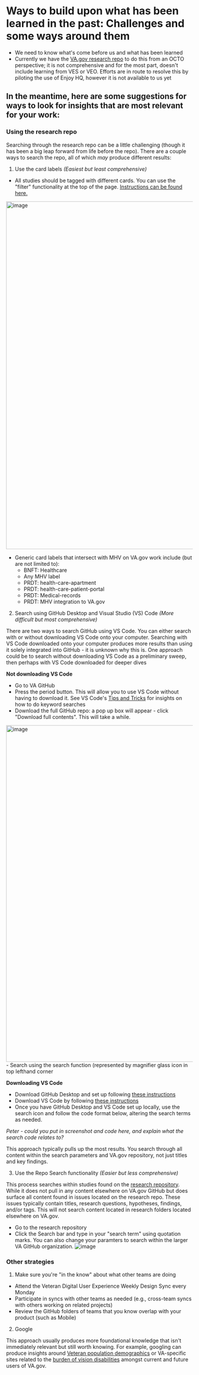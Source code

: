 # Ways to build upon what has been learned in the past: Challenges and some ways around them

- We need to know what's come before us and what has been learned
- Currently we have the [VA.gov research repo](https://github.com/department-of-veterans-affairs/va.gov-research-repository/projects/1) to do this from an OCTO perspective; it is not comprehensive and for the most part, doesn't include learning from VES or VEO. Efforts are in route to resolve this by piloting the use of Enjoy HQ, however it is not available to us yet

## In the meantime, here are some suggestions for ways to look for insights that are most relevant for your work: 

### Using the research repo
Searching through the research repo can be a little challenging (though it has been a big leap forward from life before the repo). There are a couple ways to search the repo, all of which _may_ produce different results: 

1. Use the card labels _(Easiest but least comprehensive)_
-  All studies should be tagged with different cards. You can use the "filter" functionality at the top of the page. [Instructions can be found here.](https://github.com/department-of-veterans-affairs/va.gov-research-repository/issues/145)
<img width="938" alt="image" src="https://github.com/department-of-veterans-affairs/va.gov-team/assets/100814257/478a991d-6055-452f-a7c9-013750b260ff">

-  Generic card labels that intersect with MHV on VA.gov work include (but are not limited to): 
      -  BNFT: Healthcare
      - Any MHV label
      - PRDT: health-care-apartment
      - PRDT: health-care-patient-portal
      - PRDT: Medical-records
      - PRDT: MHV integration to VA.gov

2. Search using GitHub Desktop and Visual Studio (VS) Code _(More difficult but most comprehensive)_

There are two ways to search GitHub using VS Code. You can either search with or without downloading VS Code onto your computer. Searching with VS Code downloaded onto your computer produces more results than using it solely integrated into GitHub - it is unknown why this is. One approach could be to search without downloading VS Code as a preliminary sweep, then perhaps with VS Code downloaded for deeper dives

**Not downloading VS Code**
- Go to VA GitHub
- Press the period button. This will allow you to use VS Code without having to download it. See VS Code's [Tips and Tricks](https://code.visualstudio.com/docs/getstarted/tips-and-tricks) for insights on how to do keyword searches
- Download the full GitHub repo: a pop up box will appear - click "Download full contents". This will take a while. 
<img width="908" alt="image" src="https://github.com/department-of-veterans-affairs/va.gov-team/assets/100814257/182d53fd-9770-4268-a5c8-062c950346dd">
- Search using the search function (represented by magnifier glass icon in top lefthand corner

**Downloading VS Code**
- Download GitHub Desktop and set up following [these instructions](https://github.com/department-of-veterans-affairs/va.gov-team/blob/master/platform/documentation/how-to-use-git-lfs-with-github-desktop-app.md)
- Download VS Code by following [these instructions](https://code.visualstudio.com/download)
- Once you have GitHub Desktop and VS Code set up locally, use the search icon and follow the code format below, altering the search terms as needed. 

_Peter - could you put in screenshot and code here, and explain what the search code relates to?_

This approach typically pulls up the most results. You search through all content within the search parameters and VA.gov repository, not just titles and key findings. 


3. Use the Repo Search functionality _(Easier but less comprehensive)_

This process searches within studies found on the [research repository](https://github.com/department-of-veterans-affairs/va.gov-research-repository/projects/1). While it does not pull in any content elsewhere on VA.gov GitHub but does surface all content found in issues located on the research repo. These issues typically contain titles, research questions, hypotheses, findings, and/or tags. This will not search content located in research folders located elsewhere on VA.gov. 

- Go to the research repository
- Click the Search bar and type in your "search term" using quotation marks. You can also change your paramters to search within the larger VA GitHub organization. 
![image](https://github.com/department-of-veterans-affairs/va.gov-team/assets/100814257/7fe0ed36-8841-41e8-a72b-2377a8c6ef01)


### Other strategies

1. Make sure you're "in the know" about what other teams are doing
- Attend the Veteran Digital User Experience Weekly Design Sync every Monday
- Participate in syncs with other teams as needed (e.g., cross-team syncs with others working on related projects)
- Review the GitHub folders of teams that you know overlap with your product (such as Mobile)

2. Google

This approach usually produces more foundational knowledge that isn't immediately relevant but still worth knowing. For example, googling can produce insights around [Veteran population demographics](https://www.pewresearch.org/short-reads/2021/04/05/the-changing-face-of-americas-veteran-population/) or VA-specific sites related to the [burden of vision disabilities](https://www.prosthetics.va.gov/blindrehab/About_Blind_Rehabilitation_Service.asp) amongst current and future users of VA.gov. 
